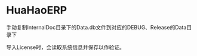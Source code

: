 HuaHaoERP
=========

手动复制InternalDoc目录下的Data.db文件到对应的DEBUG、Release的Data目录下

导入License时，会读取系统信息并保存以作验证。
